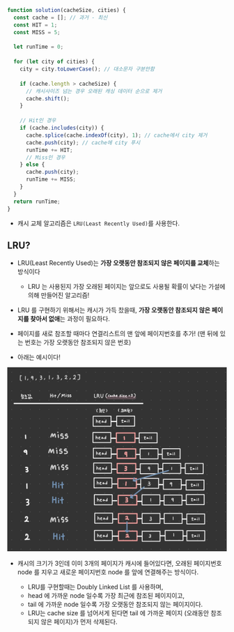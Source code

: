 ```js
function solution(cacheSize, cities) {
  const cache = []; // 과거 - 최신
  const HIT = 1;
  const MISS = 5;

  let runTime = 0;

  for (let city of cities) {
    city = city.toLowerCase(); // 대소문자 구분안함

    if (cache.length > cacheSize) {
      // 캐시사이즈 넘는 경우 오래된 캐싱 데이터 순으로 제거
      cache.shift();
    }

    // Hit인 경우
    if (cache.includes(city)) {
      cache.splice(cache.indexOf(city), 1); // cache에서 city 제거
      cache.push(city); // cache에 city 푸시
      runTime += HIT;
      // Miss인 경우
    } else {
      cache.push(city);
      runTime += MISS;
    }
  }
  return runTime;
}
```

- 캐시 교체 알고리즘은 `LRU(Least Recently Used)`를 사용한다.

## LRU?

- LRU(Least Recently Used)는 **가장 오랫동안 참조되지 않은 페이지를 교체**하는 방식이다

  - LRU 는 사용된지 가장 오래된 페이지는 앞으로도 사용될 확률이 낮다는 가설에 의해 만들어진 알고리즘!

- LRU 를 구현하기 위해서는 캐시가 가득 찼을때, **가장 오랫동안 참조되지 않은 페이지를 찾아서 없애**는 과정이 필요하다.

- 페이지를 새로 참조할 때마다 연결리스트의 맨 앞에 페이지번호를 추가! (맨 뒤에 있는 번호는 가장 오랫동안 참조되지 않은 번호)

- 아래는 예시이다!

![이미지](./220329_캐시.jpg)

- 캐시의 크기가 3인데 이미 3개의 페이지가 캐시에 들어있다면, 오래된 페이지번호 node 를 지우고 새로운 페이지번호 node 를 앞에 연결해주는 방식이다.

  - LRU를 구현할때는 Doubly Linked List 를 사용하며,
  - head 에 가까운 node 일수록 가장 최근에 참조된 페이지이고,
  - tail 에 가까운 node 일수록 가장 오랫동안 참조되지 않는 페이지이다.
  - LRU는 cache size 를 넘어서게 된다면 tail 에 가까운 페이지 (오래동안 참조되지 않은 페이지)가 먼저 삭제된다.
